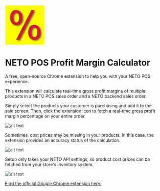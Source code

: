 ![alt text](./images/icon_128.png "Logo")

# NETO POS Profit Margin Calculator

A free, open-source Chrome extension to help you with your NETO POS experience.

This extension will calculate real-time gross profit margins of multiple products in a NETO POS sales order and a NETO backend sales order.

Simply select the products your customer is purchasing and add it to the sale screen. Then, click the extension icon to fetch a real-time gross profit margin percentage on your entire order.

![alt text](./images/screenshots/3.png "Calculation result")

Sometimes, cost prices may be missing in your products. In this case, the extension provides an accuracy status of the calculation.

![alt text](./images/screenshots/4.png "Calculation warning")

Setup only takes your NETO API settings, so product cost prices can be fetched from your store's inventory system.

![alt text](./images/screenshots/1.png "API settings page")

[Find the official Google Chrome extension here.](https://chrome.google.com/webstore/detail/neto-pos-profit-margin-ca/elhpnbhaoamdcijpfpgaoiihdldphlli)
